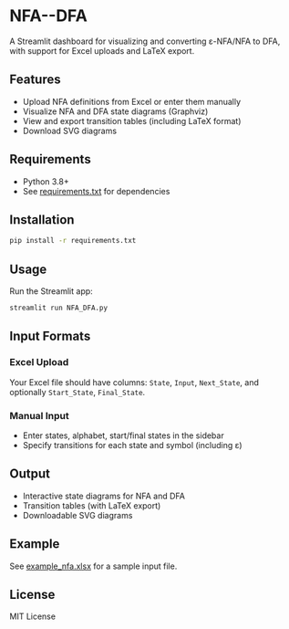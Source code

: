 # NFA--DFA

A Streamlit dashboard for visualizing and converting ε-NFA/NFA to DFA, with support for Excel uploads and LaTeX export.

## Features

- Upload NFA definitions from Excel or enter them manually
- Visualize NFA and DFA state diagrams (Graphviz)
- View and export transition tables (including LaTeX format)
- Download SVG diagrams

## Requirements

- Python 3.8+
- See [requirements.txt](requirements.txt) for dependencies

## Installation

```sh
pip install -r requirements.txt
```

## Usage

Run the Streamlit app:

```sh
streamlit run NFA_DFA.py
```

## Input Formats

### Excel Upload

Your Excel file should have columns: `State`, `Input`, `Next_State`, and optionally `Start_State`, `Final_State`.

### Manual Input

- Enter states, alphabet, start/final states in the sidebar
- Specify transitions for each state and symbol (including ε)

## Output

- Interactive state diagrams for NFA and DFA
- Transition tables (with LaTeX export)
- Downloadable SVG diagrams

## Example

See [example_nfa.xlsx](example_nfa.xlsx) for a sample input file.

## License

MIT License